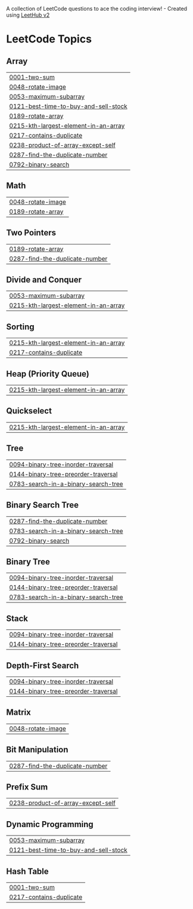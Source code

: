 A collection of LeetCode questions to ace the coding interview! - Created using [LeetHub v2](https://github.com/arunbhardwaj/LeetHub-2.0)
<!---LeetCode Topics Start-->
# LeetCode Topics
## Array
|  |
| ------- |
| [0001-two-sum](https://github.com/vardhan9373/LeetCode-Solutions/tree/master/0001-two-sum) |
| [0048-rotate-image](https://github.com/vardhan9373/LeetCode-Solutions/tree/master/0048-rotate-image) |
| [0053-maximum-subarray](https://github.com/vardhan9373/LeetCode-Solutions/tree/master/0053-maximum-subarray) |
| [0121-best-time-to-buy-and-sell-stock](https://github.com/vardhan9373/LeetCode-Solutions/tree/master/0121-best-time-to-buy-and-sell-stock) |
| [0189-rotate-array](https://github.com/vardhan9373/LeetCode-Solutions/tree/master/0189-rotate-array) |
| [0215-kth-largest-element-in-an-array](https://github.com/vardhan9373/LeetCode-Solutions/tree/master/0215-kth-largest-element-in-an-array) |
| [0217-contains-duplicate](https://github.com/vardhan9373/LeetCode-Solutions/tree/master/0217-contains-duplicate) |
| [0238-product-of-array-except-self](https://github.com/vardhan9373/LeetCode-Solutions/tree/master/0238-product-of-array-except-self) |
| [0287-find-the-duplicate-number](https://github.com/vardhan9373/LeetCode-Solutions/tree/master/0287-find-the-duplicate-number) |
| [0792-binary-search](https://github.com/vardhan9373/LeetCode-Solutions/tree/master/0792-binary-search) |
## Math
|  |
| ------- |
| [0048-rotate-image](https://github.com/vardhan9373/LeetCode-Solutions/tree/master/0048-rotate-image) |
| [0189-rotate-array](https://github.com/vardhan9373/LeetCode-Solutions/tree/master/0189-rotate-array) |
## Two Pointers
|  |
| ------- |
| [0189-rotate-array](https://github.com/vardhan9373/LeetCode-Solutions/tree/master/0189-rotate-array) |
| [0287-find-the-duplicate-number](https://github.com/vardhan9373/LeetCode-Solutions/tree/master/0287-find-the-duplicate-number) |
## Divide and Conquer
|  |
| ------- |
| [0053-maximum-subarray](https://github.com/vardhan9373/LeetCode-Solutions/tree/master/0053-maximum-subarray) |
| [0215-kth-largest-element-in-an-array](https://github.com/vardhan9373/LeetCode-Solutions/tree/master/0215-kth-largest-element-in-an-array) |
## Sorting
|  |
| ------- |
| [0215-kth-largest-element-in-an-array](https://github.com/vardhan9373/LeetCode-Solutions/tree/master/0215-kth-largest-element-in-an-array) |
| [0217-contains-duplicate](https://github.com/vardhan9373/LeetCode-Solutions/tree/master/0217-contains-duplicate) |
## Heap (Priority Queue)
|  |
| ------- |
| [0215-kth-largest-element-in-an-array](https://github.com/vardhan9373/LeetCode-Solutions/tree/master/0215-kth-largest-element-in-an-array) |
## Quickselect
|  |
| ------- |
| [0215-kth-largest-element-in-an-array](https://github.com/vardhan9373/LeetCode-Solutions/tree/master/0215-kth-largest-element-in-an-array) |
## Tree
|  |
| ------- |
| [0094-binary-tree-inorder-traversal](https://github.com/vardhan9373/LeetCode-Solutions/tree/master/0094-binary-tree-inorder-traversal) |
| [0144-binary-tree-preorder-traversal](https://github.com/vardhan9373/LeetCode-Solutions/tree/master/0144-binary-tree-preorder-traversal) |
| [0783-search-in-a-binary-search-tree](https://github.com/vardhan9373/LeetCode-Solutions/tree/master/0783-search-in-a-binary-search-tree) |
## Binary Search Tree
|  |
| ------- |
| [0287-find-the-duplicate-number](https://github.com/vardhan9373/LeetCode-Solutions/tree/master/0287-find-the-duplicate-number) |
| [0783-search-in-a-binary-search-tree](https://github.com/vardhan9373/LeetCode-Solutions/tree/master/0783-search-in-a-binary-search-tree) |
| [0792-binary-search](https://github.com/vardhan9373/LeetCode-Solutions/tree/master/0792-binary-search) |
## Binary Tree
|  |
| ------- |
| [0094-binary-tree-inorder-traversal](https://github.com/vardhan9373/LeetCode-Solutions/tree/master/0094-binary-tree-inorder-traversal) |
| [0144-binary-tree-preorder-traversal](https://github.com/vardhan9373/LeetCode-Solutions/tree/master/0144-binary-tree-preorder-traversal) |
| [0783-search-in-a-binary-search-tree](https://github.com/vardhan9373/LeetCode-Solutions/tree/master/0783-search-in-a-binary-search-tree) |
## Stack
|  |
| ------- |
| [0094-binary-tree-inorder-traversal](https://github.com/vardhan9373/LeetCode-Solutions/tree/master/0094-binary-tree-inorder-traversal) |
| [0144-binary-tree-preorder-traversal](https://github.com/vardhan9373/LeetCode-Solutions/tree/master/0144-binary-tree-preorder-traversal) |
## Depth-First Search
|  |
| ------- |
| [0094-binary-tree-inorder-traversal](https://github.com/vardhan9373/LeetCode-Solutions/tree/master/0094-binary-tree-inorder-traversal) |
| [0144-binary-tree-preorder-traversal](https://github.com/vardhan9373/LeetCode-Solutions/tree/master/0144-binary-tree-preorder-traversal) |
## Matrix
|  |
| ------- |
| [0048-rotate-image](https://github.com/vardhan9373/LeetCode-Solutions/tree/master/0048-rotate-image) |
## Bit Manipulation
|  |
| ------- |
| [0287-find-the-duplicate-number](https://github.com/vardhan9373/LeetCode-Solutions/tree/master/0287-find-the-duplicate-number) |
## Prefix Sum
|  |
| ------- |
| [0238-product-of-array-except-self](https://github.com/vardhan9373/LeetCode-Solutions/tree/master/0238-product-of-array-except-self) |
## Dynamic Programming
|  |
| ------- |
| [0053-maximum-subarray](https://github.com/vardhan9373/LeetCode-Solutions/tree/master/0053-maximum-subarray) |
| [0121-best-time-to-buy-and-sell-stock](https://github.com/vardhan9373/LeetCode-Solutions/tree/master/0121-best-time-to-buy-and-sell-stock) |
## Hash Table
|  |
| ------- |
| [0001-two-sum](https://github.com/vardhan9373/LeetCode-Solutions/tree/master/0001-two-sum) |
| [0217-contains-duplicate](https://github.com/vardhan9373/LeetCode-Solutions/tree/master/0217-contains-duplicate) |
<!---LeetCode Topics End-->